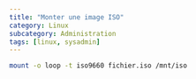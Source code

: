 ```yaml
---
title: "Monter une image ISO"
category: Linux
subcategory: Administration
tags: [linux, sysadmin]
---
```


``` sh
mount -o loop -t iso9660 fichier.iso /mnt/iso
```
